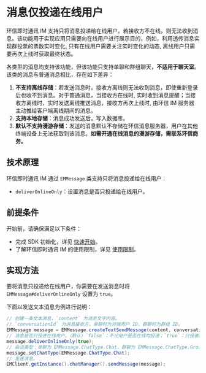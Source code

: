 # 消息仅投递在线用户

环信即时通讯 IM 支持只将消息投递给在线用户。若接收方不在线，则无法收到消息。该功能用于实现应用只需要向在线用户进行展示目的，例如，利用透传消息实现群投票的票数实时变化, 只有在线用户需要关注实时变化的动态, 离线用户只需要再次上线时获取最终状态。

各类型的消息均支持该功能，但该功能只支持单聊和群组聊天，**不适用于聊天室**。 该类的消息与普通消息相比，存在如下差异：

1. **不支持离线存储**：若发送消息时，接收方离线则无法收到消息，即使重新登录后也收不到消息。对于普通消息，当接收方在线时, 实时收到消息提醒；当接收方离线时，实时发送离线推送消息，接收方再次上线时, 由环信 IM 服务器主动推给客户端离线期间的消息。
2. **支持本地存储**：消息成功发送后，写入数据库。
3. **默认不支持漫游存储**：发送的消息默认不存储在环信消息服务器，用户在其他终端设备上无法获取到该消息。**如需开通在线消息的漫游存储，需联系环信商务。**

## 技术原理

环信即时通讯 IM 通过 `EMMessage` 类支持只将消息投递给在线用户：

- `deliverOnlineOnly`：设置消息是否只投递给在线用户。

## 前提条件

开始前，请确保满足以下条件：

- 完成 SDK 初始化，详见 [快速开始](quickstart.html)。
- 了解环信即时通讯 IM 的使用限制，详见 [使用限制](/product/limitation.html)。

## 实现方法

要将消息只投递给在线用户，你需要在发送消息时将 `EMMessage#deliverOnlineOnly` 设置为 `true`。

下面以发送文本消息为例进行说明：

```java
// 创建一条文本消息，`content` 为消息文字内容。
// `conversationId` 为消息接收方，单聊时为对端用户 ID、群聊时为群组 ID。
EMMessage message = EMMessage.createTextSendMessage(content, conversationId);
// 消息是否只投递在线用户。（默认）`false`：不论用户是否在线均投递；`true`：只投递给在线用户。若用户离线，消息不投递。
message.deliverOnlineOnly(true);
// 会话类型：单聊为 EMMessage.ChatType.Chat，群聊为 EMMessage.ChatType.GroupChat，默认为单聊。
message.setChatType(EMMessage.ChatType.Chat);
// 发送消息。
EMClient.getInstance().chatManager().sendMessage(message);
```

